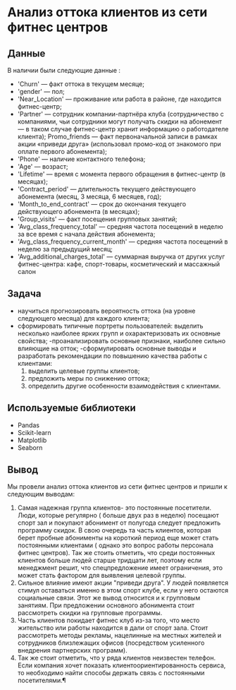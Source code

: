 # Анализ оттока клиентов из сети фитнес центров


## Данные

В наличии были следующие данные :
- 'Churn' — факт оттока в текущем месяце; 
- 'gender' — пол;
- 'Near_Location' — проживание или работа в районе, где находится фитнес-центр;
- 'Partner' — сотрудник компании-партнёра клуба (сотрудничество с компаниями, чьи сотрудники могут получать скидки на абонемент — в таком случае фитнес-центр хранит информацию о работодателе клиента);
Promo_friends — факт первоначальной записи в рамках акции «приведи друга» (использовал промо-код от знакомого при оплате первого абонемента);
- 'Phone' — наличие контактного телефона;
- 'Age' — возраст;
- 'Lifetime' — время с момента первого обращения в фитнес-центр (в месяцах);
- 'Contract_period' — длительность текущего действующего абонемента (месяц, 3 месяца, 6 месяцев, год);
- 'Month_to_end_contract' — срок до окончания текущего действующего абонемента (в месяцах);
- 'Group_visits' — факт посещения групповых занятий;
- 'Avg_class_frequency_total' — средняя частота посещений в неделю за все время с начала действия абонемента;
- 'Avg_class_frequency_current_month' — средняя частота посещений в неделю за предыдущий месяц;
- 'Avg_additional_charges_total' — суммарная выручка от других услуг фитнес-центра: кафе, спорт-товары, косметический и массажный салон

## Задача

- научиться прогнозировать вероятность оттока (на уровне следующего месяца) для каждого клиента;
- сформировать типичные портреты пользователей: выделить несколько наиболее ярких групп и охарактеризовать их основные свойства;
-проанализировать основные признаки, наиболее сильно влияющие на отток;
-сформулировать основные выводы и разработать рекомендации по повышению качества работы с клиентами:
    1) выделить целевые группы клиентов;
    2) предложить меры по снижению оттока;
    3) определить другие особенности взаимодействия с клиентами.

## Используемые библиотеки
- Pandas
- Scikit-learn
- Matplotlib
- Seaborn


## Вывод
Мы провели анализ оттока клиентов из сети фитнес центров и пришли к следующим выводам:
1) Самая надежная группа клиентов- это постоянные посетители. Люди, которые регулярно ( больше двух раз в неделю) посещают спорт зал и покупают абонимент от полугода следует предложить программу скидок. В свою очередь та часть клиентов, которая берет пробные абонименты на короткий период еще может стать постоянными клиентами ( однако это вопрос работы персонала фитнес центров). Так же стоить отметить, что среди постоянных клиентов больше людей старше тридцати лет, поэтому если менеджмент решит, что спецпредложение имеет ограничения, это может стать фактором для выявления целевой группы.
2) Сильное влияние имеют акции "приведи друга". У людей появляется стимул оставаться именно в этом спорт клубе, если у него остаются социальные связи.
Этот же вывод относится и к групповым занятиям. При предложении основного абонимента стоит рассмотреть скидки на групповые программы.
3) Часть клиентов покидает фитнес клуб из-за того, что место жительство или работы находится в дали от спорт зала. Стоит рассмотреть методы рекламы, нацелинные на местных жителей и сотрудников близлежащих офисов (посредством усиленного внедрения партнерских программ).
4) Так же стоит отметить, что у ряда клиентов неизвестен телефон. Если компания хочет показать клиентоориентированность сервиса, то необходимо найти способы держать связь с постоянными посетителями.¶

